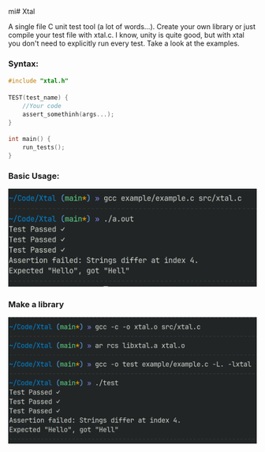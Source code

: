 mi# Xtal

A single file C unit test tool (a lot of words...).
Create your own library or just compile your test file with xtal.c.
I know, unity is quite good, but with xtal you don't need to explicitly run every test.
Take a look at the examples.

### Syntax:
```c
#include "xtal.h"

TEST(test_name) {
    //Your code
    assert_somethinh(args...);
}

int main() {
    run_tests();
}
```

### Basic Usage:
![Alt text](resources/result.png)

### Make a library
![Alt text](resources/lib.png)
